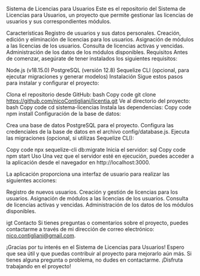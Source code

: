 Sistema de Licencias para Usuarios
Este es el repositorio del Sistema de Licencias para Usuarios, un proyecto que permite gestionar las licencias de usuarios y sus correspondientes módulos.

Características
Registro de usuarios y sus datos personales.
Creación, edición y eliminación de licencias para los usuarios.
Asignación de módulos a las licencias de los usuarios.
Consulta de licencias activas y vencidas.
Administración de los datos de los módulos disponibles.
Requisitos
Antes de comenzar, asegúrate de tener instalados los siguientes requisitos:

Node.js (v18.15.0)
PostgreSQL (versión 12.8)
Sequelize CLI (opcional, para ejecutar migraciones y generar modelos)
Instalación
Sigue estos pasos para instalar y configurar el proyecto:

Clona el repositorio desde GitHub:
bash
Copy code
git clone https://github.com/nicoContigliani/licentia.git
Ve al directorio del proyecto:
bash
Copy code
cd sistema-licencias
Instala las dependencias:
Copy code
npm install
Configuración de la base de datos:

Crea una base de datos PostgreSQL para el proyecto.
Configura las credenciales de la base de datos en el archivo config/database.js.
Ejecuta las migraciones (opcional, si utilizas Sequelize CLI):

Copy code
npx sequelize-cli db:migrate
Inicia el servidor:
sql
Copy code
npm start
Uso
Una vez que el servidor esté en ejecución, puedes acceder a la aplicación desde el navegador en http://localhost:3000.

La aplicación proporciona una interfaz de usuario para realizar las siguientes acciones:

Registro de nuevos usuarios.
Creación y gestión de licencias para los usuarios.
Asignación de módulos a las licencias de los usuarios.
Consulta de licencias activas y vencidas.
Administración de los datos de los módulos disponibles.

igt
Contacto
Si tienes preguntas o comentarios sobre el proyecto, puedes contactarme a través de mi dirección de correo electrónico: nico.contigliani@gmail.com.

¡Gracias por tu interés en el Sistema de Licencias para Usuarios! Espero que sea útil y que puedas contribuir al proyecto para mejorarlo aún más. Si tienes alguna pregunta o problema, no dudes en contactarme. ¡Disfruta trabajando en el proyecto!